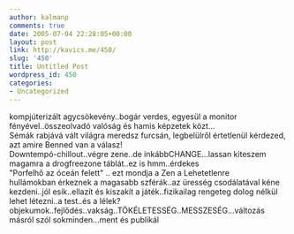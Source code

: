 ```yaml
---
author: kalmanp
comments: true
date: 2005-07-04 22:28:05+00:00
layout: post
link: http://kavics.me/450/
slug: '450'
title: Untitled Post
wordpress_id: 450
categories:
- Uncategorized
---
```


kompjúterizált agycsökevény..bogár verdes, egyesül a monitor fényével..összeolvadó valóság és hamis képzetek közt...  
Sémák rabjává vált világra meredsz furcsán, legbelülről értetlenül kérdezed, azt amire Benned van a válasz!  
Downtempó-chillout..végre zene..de inkábbCHANGE...lassan kiteszem magamra a drogfreezone táblát..ez is hmm..érdekes  
"Porfelhő az óceán felett" .. ezt mondja a Zen a Lehetetlenre  
hullámokban érkeznek a magasabb szférák..az üresség csodálatával kéne kezdeni..jól esik..ellazít és kiszakít a játék..fizikailag rengeteg dolog nélkül lehet létezni..a test..és a lélek?  
objekumok..fejlődés..vakság..TÖKÉLETESSÉG..MESSZESÉG...változás  
másról szól sokminden...ment és publikál  

